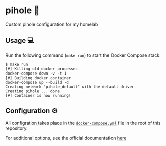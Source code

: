 # pihole 🥧

Custom pihole configuration for my homelab

## Usage 💻

Run the following command (`make run`) to start the Docker Compose stack:

```console
$ make run
[#] Killing old docker processes
docker-compose down -v -t 1
[#] Building docker container
docker-compose up --build -d
Creating network "pihole_default" with the default driver
Creating pihole ... done
[#] Container is now running!
```

## Configuration ⚙️

All configration takes place in the [`docker-compose.yml`](docker-compose.yml) file in the root of this repository.

For additional options, see the official documentation [here](https://github.com/pi-hole/docker-pi-hole)

